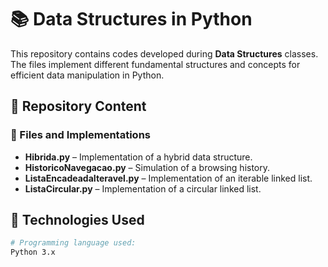 # 📚 Data Structures in Python

This repository contains codes developed during **Data Structures** classes. The files implement different fundamental structures and concepts for efficient data manipulation in Python.

## 🚀 Repository Content

### 📝 Files and Implementations
- **Hibrida.py** – Implementation of a hybrid data structure.
- **HistoricoNavegacao.py** – Simulation of a browsing history.
- **ListaEncadeadaIteravel.py** – Implementation of an iterable linked list.
- **ListaCircular.py** – Implementation of a circular linked list.

## 🔧 Technologies Used
```bash
# Programming language used:
Python 3.x
